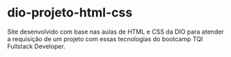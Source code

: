 # dio-projeto-html-css
Site desenvolvido com base nas aulas de HTML e CSS da DIO para atender a requisição de um projeto com essas tecnologias do bootcamp TQI Fullstack Developer.
